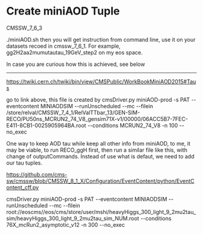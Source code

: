 # Create miniAOD Tuple 

CMSSW_7_6_3 

./miniAOD.sh then you will get instruction from command line, use it on your datasets recoed in cmssw_7_6_1. For example, gg2H2aa2mumutautau_19GeV_step2 on my eos space.

In case you are curious how this is achieved, see below

****************************


https://twiki.cern.ch/twiki/bin/view/CMSPublic/WorkBookMiniAOD2015#Taus

go to link above, this file is created by cmsDriver.py miniAOD-prod -s PAT --eventcontent MINIAODSIM --runUnscheduled --mc --filein /store/relval/CMSSW_7_4_1/RelValTTbar_13/GEN-SIM-RECO/PU50ns_MCRUN2_74_V8_gensim71X-v1/00000/06ACC5B7-7FEC-E411-8CB1-0025905964BA.root --conditions MCRUN2_74_V8 -n 100 --no_exec

One way to keep AOD tau while keep all other info from miniAOD, to me, it may be viable, to run RECO_ggH first, then run a similar file like this, with change of outputCommands. Instead of use what is defaut, we need to add our tau tuples. 

https://github.com/cms-sw/cmssw/blob/CMSSW_8_1_X/Configuration/EventContent/python/EventContent_cff.py

cmsDriver.py miniAOD-prod -s PAT --eventcontent MINIAODSIM --runUnscheduled --mc --filein root://eoscms//eos/cms/store/user/mshi/heavyHiggs_300_light_9_2mu2tau_sim/heavyHiggs_300_light_9_2mu2tau_sim_NUM.root --conditions 76X_mcRun2_asymptotic_v12 -n 300 --no_exec
